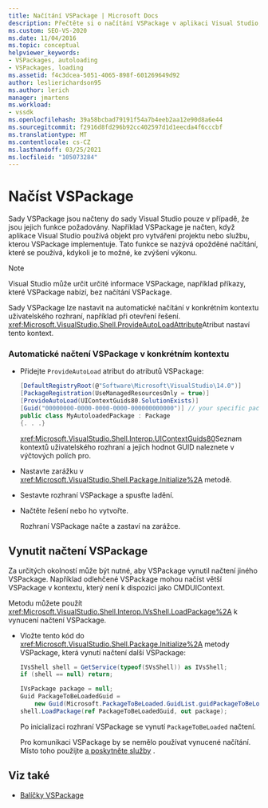 ```yaml
---
title: Načítání VSPackage | Microsoft Docs
description: Přečtěte si o načítání VSPackage v aplikaci Visual Studio, včetně opožděného načítání, které se používá, kdykoli je to možné, ke zvýšení výkonu.
ms.custom: SEO-VS-2020
ms.date: 11/04/2016
ms.topic: conceptual
helpviewer_keywords:
- VSPackages, autoloading
- VSPackages, loading
ms.assetid: f4c3dcea-5051-4065-898f-601269649d92
author: leslierichardson95
ms.author: lerich
manager: jmartens
ms.workload:
- vssdk
ms.openlocfilehash: 39a58bcbad79191f54a7b4eeb2aa12e90d8a6e44
ms.sourcegitcommit: f2916d8fd296b92cc402597d1d1eecda4f6cccbf
ms.translationtype: MT
ms.contentlocale: cs-CZ
ms.lasthandoff: 03/25/2021
ms.locfileid: "105073284"
---
```

# <a name="load-vspackages"></a>Načíst VSPackage
Sady VSPackage jsou načteny do sady Visual Studio pouze v případě, že jsou jejich funkce požadovány. Například VSPackage je načten, když aplikace Visual Studio používá objekt pro vytváření projektu nebo službu, kterou VSPackage implementuje. Tato funkce se nazývá opožděné načítání, které se používá, kdykoli je to možné, ke zvýšení výkonu.

> [!NOTE]
> Visual Studio může určit určité informace VSPackage, například příkazy, které VSPackage nabízí, bez načítání VSPackage.

 Sady VSPackage lze nastavit na automatické načítání v konkrétním kontextu uživatelského rozhraní, například při otevření řešení. <xref:Microsoft.VisualStudio.Shell.ProvideAutoLoadAttribute>Atribut nastaví tento kontext.

### <a name="autoload-a-vspackage-in-a-specific-context"></a>Automatické načtení VSPackage v konkrétním kontextu

- Přidejte `ProvideAutoLoad` atribut do atributů VSPackage:

    ```csharp
    [DefaultRegistryRoot(@"Software\Microsoft\VisualStudio\14.0")]
    [PackageRegistration(UseManagedResourcesOnly = true)]
    [ProvideAutoLoad(UIContextGuids80.SolutionExists)]
    [Guid("00000000-0000-0000-0000-000000000000")] // your specific package GUID
    public class MyAutoloadedPackage : Package
    {. . .}
    ```

     <xref:Microsoft.VisualStudio.Shell.Interop.UIContextGuids80>Seznam kontextů uživatelského rozhraní a jejich hodnot GUID naleznete v výčtových polích pro.

- Nastavte zarážku v <xref:Microsoft.VisualStudio.Shell.Package.Initialize%2A> metodě.

- Sestavte rozhraní VSPackage a spusťte ladění.

- Načtěte řešení nebo ho vytvořte.

     Rozhraní VSPackage načte a zastaví na zarážce.

## <a name="force-a-vspackage-to-load"></a>Vynutit načtení VSPackage
 Za určitých okolností může být nutné, aby VSPackage vynutil načtení jiného VSPackage. Například odlehčené VSPackage mohou načíst větší VSPackage v kontextu, který není k dispozici jako CMDUIContext.

 Metodu můžete použít <xref:Microsoft.VisualStudio.Shell.Interop.IVsShell.LoadPackage%2A> k vynucení načtení VSPackage.

- Vložte tento kód do <xref:Microsoft.VisualStudio.Shell.Package.Initialize%2A> metody VSPackage, která vynutí načtení další VSPackage:

    ```csharp
    IVsShell shell = GetService(typeof(SVsShell)) as IVsShell;
    if (shell == null) return;

    IVsPackage package = null;
    Guid PackageToBeLoadedGuid =
        new Guid(Microsoft.PackageToBeLoaded.GuidList.guidPackageToBeLoadedPkgString);
    shell.LoadPackage(ref PackageToBeLoadedGuid, out package);

    ```

     Po inicializaci rozhraní VSPackage se vynutí `PackageToBeLoaded` načtení.

     Pro komunikaci VSPackage by se nemělo používat vynucené načítání. Místo toho použijte [a poskytněte služby](../extensibility/using-and-providing-services.md) .

## <a name="see-also"></a>Viz také
- [Balíčky VSPackage](../extensibility/internals/vspackages.md)
